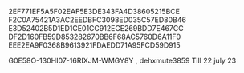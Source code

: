 2EF771EF5A5F02EAF5E3DE343FA4D38605215BCE
F2C0A75421A3AC2EEDBFC3098ED035C57ED80B46
E3D52402B5D1ED1CE01CC912ECE269BDD7E467CC
DF2D160FB59D853282670BB6F68AC5760D6A11F0
EEE2EA9F0368B9613921FDAEDD71A95FCD59D915

G0E58O-130HI07-16RIXJM-WMGY8Y , dehxmute3859 Till 22 july 23
